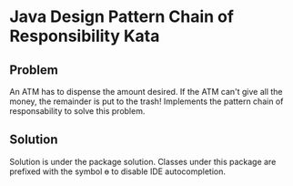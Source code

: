 # Java Design Pattern Chain of Responsibility Kata

## Problem
An ATM has to dispense the amount desired. If the ATM can't give all the money, the remainder is put to the trash!
Implements the pattern chain of responsability to solve this problem.

## Solution
Solution is under the package solution. Classes under this package are prefixed with the symbol ɵ to disable IDE autocompletion.

